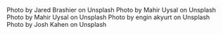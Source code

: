 Photo by Jared Brashier on Unsplash
Photo by Mahir Uysal on Unsplash
Photo by Mahir Uysal on Unsplash
Photo by engin akyurt on Unsplash
Photo by Josh Kahen on Unsplash
